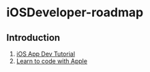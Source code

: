 # iOSDeveloper-roadmap
## Introduction
1. [iOS App Dev Tutorial](https://developer.apple.com/tutorials/app-dev-training/)
2. [Learn to code with Apple](https://developer.apple.com/learn/curriculum/)
